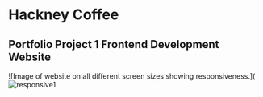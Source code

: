 # Hackney Coffee
## Portfolio Project 1 Frontend Development Website
![Image of website on all different screen sizes showing responsiveness.](![responsive1](https://user-images.githubusercontent.com/126467141/235160148-225a378c-26bb-4de1-a338-158ed79fabb5.jpg)
